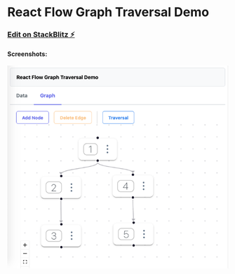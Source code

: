 # React Flow Graph Traversal Demo

### [Edit on StackBlitz ⚡️](https://stackblitz.com/edit/react-flow-graph-traversal-demo)

#### Screenshots:
![](src/assets/screenshots/graph_nodes_edges.png)
